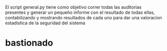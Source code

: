 El script general.py tiene como objetivo correr todas las auditorias presentes y generar un pequeño informe con el resultado de todas ellas, contabilizando y mostrando resultados de cada uno para dar una valoracion estadistica de la seguridad del sistema
# bastionado
